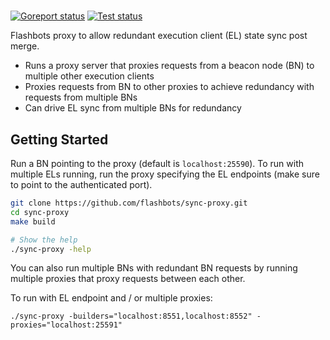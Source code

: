 #

[![Goreport status](https://goreportcard.com/badge/github.com/flashbots/sync-proxy)](https://goreportcard.com/report/github.com/flashbots/sync-proxy)
[![Test status](https://github.com/flashbots/sync-proxy/workflows/Checks/badge.svg)](https://github.com/flashbots/sync-proxy/actions?query=workflow%3A%22Checks%22)

Flashbots proxy to allow redundant execution client (EL) state sync post merge.

* Runs a proxy server that proxies requests from a beacon node (BN) to multiple other execution clients
* Proxies requests from BN to other proxies to achieve redundancy with requests from multiple BNs
* Can drive EL sync from multiple BNs for redundancy

## Getting Started

Run a BN pointing to the proxy (default is `localhost:25590`). To run with multiple ELs running, run the proxy specifying the EL endpoints (make sure to point to the authenticated port). 

```bash
git clone https://github.com/flashbots/sync-proxy.git
cd sync-proxy
make build

# Show the help
./sync-proxy -help
```

You can also run multiple BNs with redundant BN requests by running multiple proxies that proxy requests between each other.

To run with EL endpoint and / or multiple proxies:

```
./sync-proxy -builders="localhost:8551,localhost:8552" -proxies="localhost:25591"
```
